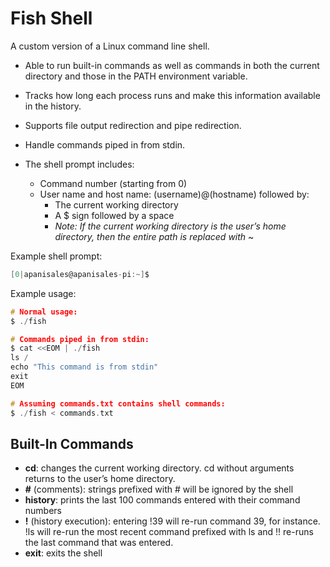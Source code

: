 # Fish Shell

A custom version of a Linux command line shell. 

* Able to run built-in commands as well as commands in both the current directory and those in the PATH environment variable.

* Tracks how long each process runs and make this information available in the history.

* Supports file output redirection and pipe redirection.

* Handle commands piped in from stdin.

* The shell prompt includes:
    * Command number (starting from 0)
    * User name and host name: (username)@(hostname) followed by:
        * The current working directory
        * A $ sign followed by a space
        * *Note: If the current working directory is the user’s home directory, then the entire path is replaced with* ~

Example shell prompt:
```c
[0|apanisales@apanisales-pi:~]$

```

Example usage:
```c
# Normal usage:
$ ./fish

# Commands piped in from stdin:
$ cat <<EOM | ./fish
ls /
echo "This command is from stdin"
exit
EOM

# Assuming commands.txt contains shell commands:
$ ./fish < commands.txt
```

## Built-In Commands
* **cd**: changes the current working directory. cd without arguments returns to the user’s home directory.
* **#** (comments): strings prefixed with # will be ignored by the shell
* **history**: prints the last 100 commands entered with their command numbers
* **!** (history execution): entering !39 will re-run command 39, for instance. !ls will re-run the most recent command prefixed with ls and !! re-runs the last command that was entered.
* **exit**: exits the shell
